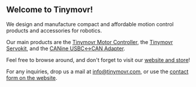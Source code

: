 ## Welcome to Tinymovr!

We design and manufacture compact and affordable motion control products and accessories for robotics.

Our main products are the [Tinymovr Motor Controller](https://tinymovr.com/products/tinymovr-r5), the [Tinymovr Servokit](https://tinymovr.com/products/tinymovr-servo-kit-r5), and the [CANine USBC↔︎CAN Adapter](https://tinymovr.com/products/can-bus-adapter).

Feel free to browse around, and don't forget to visit our [website and store](https://tinymovr.com)!

 For any inquiries, drop us a mail at info@tinymovr.com, or use the [contact form on the website](https://tinymovr.com/pages/about-us).
